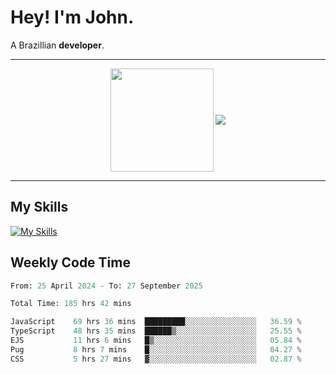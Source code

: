 # Hey! I'm John.

A Brazillian **developer**.

---

<p align="center">
  <img align="center" src="https://github-readme-stats.vercel.app/api?username=joaoiacillo&show_icons=true&locale=en" height="165" />
  <img align="center" src="https://github-readme-stats.vercel.app/api/top-langs/?username=anuraghazra&layout=compact" />
</p>

---

## My Skills

[![My Skills](https://skillicons.dev/icons?i=js,html,css,bootstrap,py,mysql,bash,linux,git,github,vscode,gamemakerstudio)](https://skillicons.dev)

## Weekly Code Time

<!--START_SECTION:waka-->

```python
From: 25 April 2024 - To: 27 September 2025

Total Time: 185 hrs 42 mins

JavaScript    69 hrs 36 mins  █████████░░░░░░░░░░░░░░░░   36.59 %
TypeScript    48 hrs 35 mins  ██████▒░░░░░░░░░░░░░░░░░░   25.55 %
EJS           11 hrs 6 mins   █▒░░░░░░░░░░░░░░░░░░░░░░░   05.84 %
Pug           8 hrs 7 mins    █░░░░░░░░░░░░░░░░░░░░░░░░   04.27 %
CSS           5 hrs 27 mins   ▓░░░░░░░░░░░░░░░░░░░░░░░░   02.87 %
```

<!--END_SECTION:waka-->
